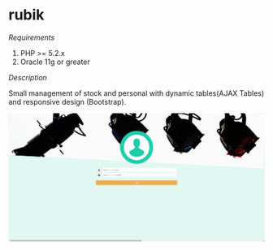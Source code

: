 # rubik
*Requirements*
1. PHP >= 5.2.x
2. Oracle 11g or greater

*Description*

Small management of stock and personal with dynamic tables(AJAX Tables) and responsive design (Bootstrap).


![alt text][logo]

[logo]: https://github.com/JoValo/rubik/blob/master/Pasted%20image%20at%202017_05_29%2002_54%20PM.png "Rubik Login"
